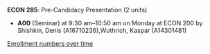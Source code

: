 **ECON 285**: Pre-Candidacy Presentation (2 units)

- **A00** (Seminar) at 9:30 am–10:50 am on Monday at ECON 200 by Shishkin, Denis (A16710236),Wuthrich, Kaspar (A14301481)

[Enrollment numbers over time](./ECON285.tsv)
